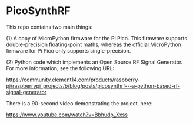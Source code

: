 # PicoSynthRF

This repo contains two main things:

(1) A copy of MicroPython firmware for the Pi Pico. This firmware supports double-precision floating-point maths, whereas the official MicroPython firmware for Pi Pico only supports single-precision.

(2) Python code which implements an Open Source RF Signal Generator. For more information, see the following URL:

https://community.element14.com/products/raspberry-pi/raspberrypi_projects/b/blog/posts/picosynthrf---a-python-based-rf-signal-generator

There is a 90-second video demonstrating the project, here:

https://www.youtube.com/watch?v=Bbhudp_Xxss


 
